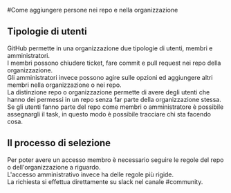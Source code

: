 \#Come aggiungere persone nei repo e nella organizzazione

## Tipologie di utenti

GitHub permette in una organizzazione due tipologie di utenti, membri e amministratori.  
I membri possono chiudere ticket, fare commit e pull request nei repo della organizzazione.  
Gli amministratori invece possono agire sulle opzioni ed aggiungere altri membri nella organizzazione o nei repo.  
La distinzione repo o organizzazione permette di avere degli utenti che hanno dei permessi in un repo senza far parte della organizzazione stessa.  
Se gli utenti fanno parte del repo come membri o amministratore è possibile assegnargli il task, in questo modo è possibile tracciare chi sta facendo cosa.

## Il processo di selezione

Per poter avere un accesso membro è necessario seguire le regole del repo o dell'organizzazione a riguardo.  
L'accesso amministrativo invece ha delle regole più rigide.  
La richiesta si effettua direttamente su slack nel canale #community.
